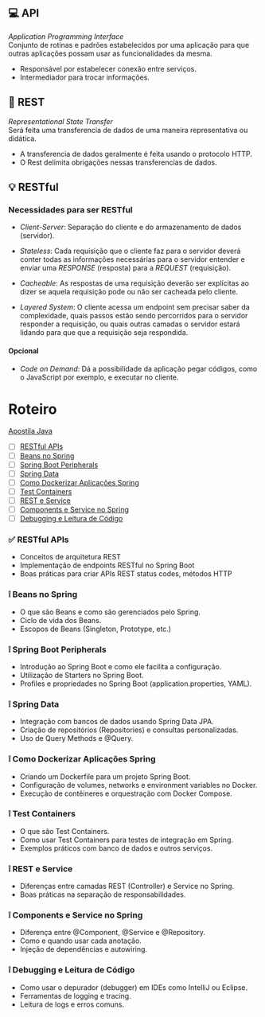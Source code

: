## :computer: API
_Application Programming Interface_  
Conjunto de rotinas e padrões estabelecidos por uma aplicação para que outras aplicações possam usar as funcionalidades da mesma.
- Responsável por estabelecer conexão entre serviços.
- Intermediador para trocar informações.

## :calling: REST
_Representational State Transfer_  
Será feita uma transferencia de dados de uma maneira representativa ou didática.   
- A transferencia de dados geralmente é feita usando o protocolo HTTP.   
- O Rest delimita obrigações nessas transferencias de dados.

## :bulb: RESTful
### Necessidades para ser RESTful
- _Client-Server_: Separação do cliente e do armazenamento de dados (servidor).

- _Stateless_: Cada requisição que o cliente faz para o servidor deverá conter todas as informações necessárias para o servidor entender e enviar uma _RESPONSE_ (resposta) para a _REQUEST_ (requisição).

- _Cacheable_: As respostas de uma requisição deverão ser explícitas ao dizer se aquela requisição pode ou não ser cacheada pelo cliente.

- _Layered System_: O cliente acessa um endpoint sem precisar saber da complexidade, quais passos estão sendo percorridos para o servidor responder a requisição, ou quais outras camadas o servidor estará lidando para que que a requisição seja respondida.

#### Opcional
- _Code on Demand_: Dá a possibilidade da aplicação pegar códigos, como o JavaScript por exemplo, e executar no cliente. 

# Roteiro
[Apostila Java](https://www.alura.com.br/apostila-java-orientacao-objetos)

<!-- Alterar os links após atualizar a checkbox -->
- [ ] [RESTful APIs](#white_check_mark--restful-apis)  
- [ ] [Beans no Spring](#grey_exclamation--beans-no-spring)
- [ ] [Spring Boot Peripherals](#grey_exclamation--spring-boot-peripherals)
- [ ] [Spring Data](#grey_exclamation--spring-data)
- [ ] [Como Dockerizar Aplicações Spring](#grey_exclamation--como-dockerizar-aplicações-spring)
- [ ] [Test Containers](#grey_exclamation--test-containers)
- [ ] [REST e Service](#grey_exclamation--rest-e-service)
- [ ] [Components e Service no Spring](#grey_exclamation--components-e-service-no-spring)
- [ ] [Debugging e Leitura de Código](#grey_exclamation--debugging-e-leitura-de-código)

### :white_check_mark: <!-- :grey_exclamation: --> RESTful APIs
- Conceitos de arquitetura REST
- Implementação de endpoints RESTful no Spring Boot
- Boas práticas para criar APIs REST status codes, métodos HTTP

### :grey_exclamation: <!-- :white_check_mark: --> Beans no Spring
- O que são Beans e como são gerenciados pelo Spring.
- Ciclo de vida dos Beans.
- Escopos de Beans (Singleton, Prototype, etc.)

### :grey_exclamation: <!-- :white_check_mark: --> Spring Boot Peripherals
- Introdução ao Spring Boot e como ele facilita a configuração.
- Utilização de Starters no Spring Boot.
- Profiles e propriedades no Spring Boot (application.properties, YAML).

### :grey_exclamation: <!-- :white_check_mark: --> Spring Data
- Integração com bancos de dados usando Spring Data JPA.
- Criação de repositórios (Repositories) e consultas personalizadas.
- Uso de Query Methods e @Query.

### :grey_exclamation: <!-- :white_check_mark: --> Como Dockerizar Aplicações Spring
- Criando um Dockerfile para um projeto Spring Boot.
- Configuração de volumes, networks e environment variables no Docker.
- Execução de contêineres e orquestração com Docker Compose.

### :grey_exclamation: <!-- :white_check_mark: --> Test Containers
- O que são Test Containers.
- Como usar Test Containers para testes de integração em Spring.
- Exemplos práticos com banco de dados e outros serviços.

### :grey_exclamation: <!-- :white_check_mark: --> REST e Service
- Diferenças entre camadas REST (Controller) e Service no Spring.
- Boas práticas na separação de responsabilidades.

### :grey_exclamation: <!-- :white_check_mark: --> Components e Service no Spring
- Diferença entre @Component, @Service e @Repository.
- Como e quando usar cada anotação.
- Injeção de dependências e autowiring.

### :grey_exclamation: <!-- :white_check_mark: --> Debugging e Leitura de Código
- Como usar o depurador (debugger) em IDEs como IntelliJ ou Eclipse.
- Ferramentas de logging e tracing.
- Leitura de logs e erros comuns.